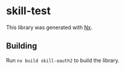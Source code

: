 # skill-test

This library was generated with [Nx](https://nx.dev).

## Building

Run `nx build skill-oauth2` to build the library.
